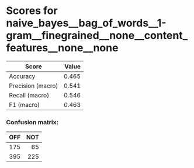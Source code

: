 # Scores for naive_bayes__bag_of_words__1-gram__finegrained__none__content_features__none__none
|      Score      |Value|
|-----------------|----:|
|Accuracy         |0.465|
|Precision (macro)|0.541|
|Recall (macro)   |0.546|
|F1 (macro)       |0.463|

### Confusion matrix:
|OFF|NOT|
|--:|--:|
|175| 65|
|395|225|
